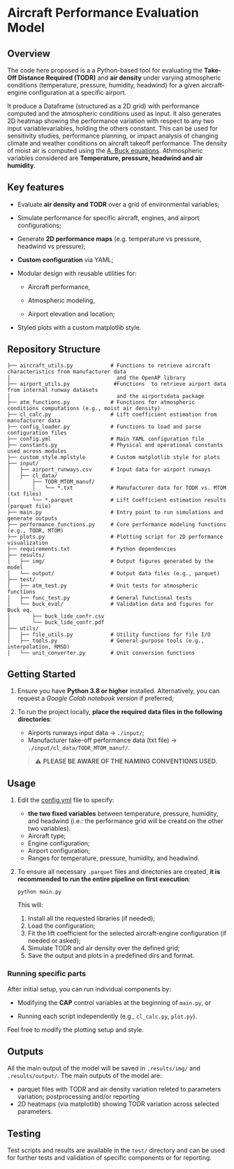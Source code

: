 # Aircraft Performance Evaluation Model

## Overview
The code here proposed is a a Python-based tool for evaluating the **Take-Off Distance Required (TODR)** and **air density** under varying atmospheric conditions (temperature, pressure, humidity, headwind) for a given aircraft-engine configuration at a specific airport.

It produce a Dataframe (structured as a 2D grid) with performance computed and the atmospheric conditions used as input.
It also generates 2D heatmap showing the performance variation with respect to any two input variablevariables, holding the others constant. 
This can be used for sensitivity studies, performance planning, or impact analysis of changing climate and weather conditions on aircraft takeoff performance.
The density of moist air is computed using the [A. Buck equations](https://en.wikipedia.org/wiki/Arden_Buck_equation).
Athmospheric variables considered are **Temperature, pressure, headwind and air humidity**.

## Key features
- Evaluate **air density and TODR** over a grid of environmental variables;

- Simulate performance for specific aircraft, engines, and airport configurations;

- Generate **2D performance maps** (e.g. temperature vs pressure, headwind vs pressure);

- **Custom configuration** via YAML;

- Modular design with reusable utilities for:

    * Aircraft performance,

    *   Atmospheric modeling,

    * Airport elevation and location;

- Styled plots with a custom matplotlib style.

## Repository Structure
```
├── aircraft_utils.py            # Functions to retrieve aircraft characteristics from manufacturer data
│                                  and the OpenAP library
├── airport_utils.py              #Functions  to retrieve airport data from internal runway datasets 
│                                  and the airportsdata package
├── atm_functions.py             # Functions for atmospheric conditions computations (e.g., moist air density)
├── cl_calc.py                   # Lift coefficient estimation from manufacturer data 
├── config_loader.py             # Functions to load and parse configuration files
├── config.yml                   # Main YAML configuration file
├── constants.py                 # Physical and operational constants used across modules
├── custom_style.mplstyle        # Custom matplotlib style for plots
├── input/
│   ├── airport_runways.csv      # Input data for airport runways
│   ├── cl_data/
│       ├── TODR_MTOM_manuf/
│       │   └── *.txt            # Manufacturer data for TODR vs. MTOM (txt files)
│       └── *.parquet            # Lift Coefficient estimation results (parquet file)
├── main.py                      # Entry point to run simulations and generate outputs
├── performance_functions.py     # Core performance modeling functions (e.g., TODR, MTOM)
├── plots.py                     # Plotting script for 2D performance visualization
├── requirements.txt             # Python dependencies
├── results/
│   ├── img/                     # Output figures generated by the model
│   └── output/                  # Output data files (e.g., parquet)
├── test/
│   ├── atm_test.py              # Unit tests for atmospheric functions
│   ├── func_test.py             # General functional tests
│   └── buck_eval/               # Validation data and figures for Buck eq.
│       ├── buck_lide_confr.csv
│       └── buck_lide_confr.pdf
├── utils/
│   ├── file_utils.py            # Utility functions for file I/O
│   ├── tools.py                 # General-purpose tools (e.g., interpolation, RMSD)
│   └── unit_converter.py        # Unit conversion functions
```


## Getting Started
1) Ensure you have **Python 3.8 or higher** installed. Alternatively, you can request a *Google Colab notebook version* if preferred;

2) To run the project locally, **place the required data files in the following directories**:
    - Airports runways input data $→$ `./input/`; 
    - Manufacturer take-off performance data (txt file) $→$ `./input/cl_data/TODR_MTOM_manuf/`. 
    
    > :warning: **PLEASE BE AWARE OF THE NAMING CONVENTIONS USED**.

## Usage
1) Edit the [config.yml](config.yml) file to specify:

    - **the two fixed variables** between  temperature, pressure, humidity, and headwind (i.e.: the performance grid will be creatd on the other two variables).
    - Aircraft type;
    - Engine configuration;
    - Airport configuration;
    - Ranges for temperature, pressure, humidity, and headwind.

2) To ensure all necessary `.parquet` files and directories are created, **it is recommended to run the entire pipeline on first execution**:
    ```
    python main.py
    ```
    This will:
    1. Install all the requested libraries (if needed);
    2. Load the configuration;
    3. Fit the lift coefficient for the selected aircraft-engine configuration (if needed or asked);
    4. Simulate TODR and air density over the defined grid;
    5. Save the output and plots in a predefined dirs and format.

### Running specific parts
After initial setup, you can run individual components by:
- Modifying the **CAP** control variables at the beginning of `main.py`, or

- Running each script independently (e.g., `cl_calc.py`, `plot.py`).

Feel free to modify the plotting setup and style.

## Outputs
All the main output of the model will be saved in `.results/img/` and  `.results/output/`. The main outputs of the model are:
- parquet files  with TODR and air density variation releted to parameters variation; postprocessing and/or reporting 
- 2D heatmaps (via matplotlib) showing TODR variation across selected parameters.

## Testing
Test scripts and results are available in the `test/` directory and can be used for further tests and validation of specific components or for reporting.

